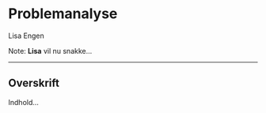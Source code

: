 # Problemanalyse

Lisa Engen

Note:
**Lisa** vil nu snakke...

--------------------------------------------------------------------------------

## Overskrift

Indhold...